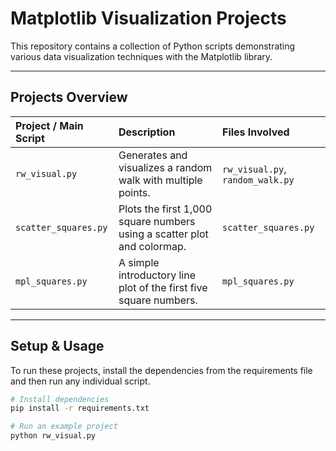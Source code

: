 # Matplotlib Visualization Projects

This repository contains a collection of Python scripts demonstrating various data visualization techniques with the Matplotlib library.

---

## Projects Overview

| Project / Main Script | Description | Files Involved |
| :--- | :--- | :--- |
| `rw_visual.py` | Generates and visualizes a random walk with multiple points. | `rw_visual.py`, `random_walk.py` |
| `scatter_squares.py` | Plots the first 1,000 square numbers using a scatter plot and colormap. | `scatter_squares.py` |
| `mpl_squares.py` | A simple introductory line plot of the first five square numbers. | `mpl_squares.py` |

---

## Setup & Usage

To run these projects, install the dependencies from the requirements file and then run any individual script.

```bash
# Install dependencies
pip install -r requirements.txt

# Run an example project
python rw_visual.py
```
